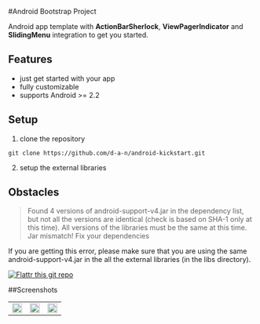#Android Bootstrap Project

Android app template with **ActionBarSherlock**, **ViewPagerIndicator** and **SlidingMenu** integration to get you started.

## Features
- just get started with your app
- fully customizable
- supports Android >= 2.2

## Setup
1. clone the repository
```
git clone https://github.com/d-a-n/android-kickstart.git
```

2. setup the external libraries



## Obstacles

> Found 4 versions of android-support-v4.jar in the dependency list, but not all the versions are identical (check is based on SHA-1 only at this time). All versions of the libraries must be the same at this time.
Jar mismatch! Fix your dependencies

If you are getting this error, please make sure that you are using the same android-support-v4.jar in the all the external libraries (in the libs directory).


[![Flattr this git repo](http://api.flattr.com/button/flattr-badge-large.png)](https://flattr.com/submit/auto?user_id=dans&url=https://github.com/d-a-n/android-kickstart&title=android-kickstart&language=&tags=github&category=software) 


##Screenshots

<table>
<tr><td><img src="https://raw.github.com/d-a-n/android-kickstart/assets/screen1.png" width="100%"></td>
<td><img src="https://raw.github.com/d-a-n/android-kickstart/assets/screen2.png" width="100%"></td>
<td><img src="https://raw.github.com/d-a-n/android-kickstart/assets/screen3.png" width="100%"></td>
</table>

